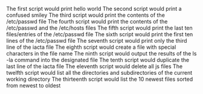 The first script would print hello world
The second script would print a confused smiley
The third script would print the contents of the /etc/passwd file
The fourth script would print the contents of the /etc/passwd and the /etc/hosts files
The fifth script would print the last ten files/entries of the /etc/passwd file
The sixth script would print the first ten lines of the /etc/passwd file
The seventh script would print only the third line of the iacta file
The eighth script would create a file with special characters in the file name
The ninth script would output the results of the ls -la command into the designated file
The tenth script would duplicate the last line of the iacta file
The eleventh script would delete all js files
The twelfth script would list all the directories and subdirectories of the current working directory
The thirteenth script would list the 10 newest files sorted from newest to oldest

